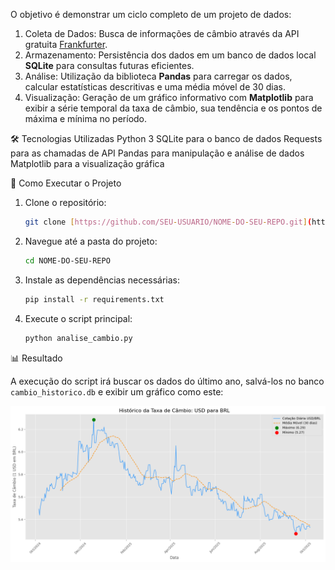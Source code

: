 O objetivo é demonstrar um ciclo completo de um projeto de dados:
1.  Coleta de Dados: Busca de informações de câmbio através da API gratuita [Frankfurter](https://www.frankfurter.app/).
2.  Armazenamento: Persistência dos dados em um banco de dados local **SQLite** para consultas futuras eficientes.
3.  Análise: Utilização da biblioteca **Pandas** para carregar os dados, calcular estatísticas descritivas e uma média móvel de 30 dias.
4.  Visualização: Geração de um gráfico informativo com **Matplotlib** para exibir a série temporal da taxa de câmbio, sua tendência e os pontos de máxima e mínima no período.

 🛠️ Tecnologias Utilizadas
    Python 3
    SQLite para o banco de dados
    Requests para as chamadas de API
    Pandas para manipulação e análise de dados
    Matplotlib para a visualização gráfica

 🚀 Como Executar o Projeto

1. Clone o repositório:
   ```bash
   git clone [https://github.com/SEU-USUARIO/NOME-DO-SEU-REPO.git](https://github.com/SEU-USUARIO/NOME-DO-SEU-REPO.git)
   ```
2. Navegue até a pasta do projeto:
   ```bash
   cd NOME-DO-SEU-REPO
   ```
3. Instale as dependências necessárias:
   ```bash
   pip install -r requirements.txt
   ```
4. Execute o script principal:
   ```bash
   python analise_cambio.py
   ```
   
 📊 Resultado

A execução do script irá buscar os dados do último ano, salvá-los no banco `cambio_historico.db` e exibir um gráfico como este:

![Gráfico demonstrando o histórico da taxa de câmbio: USD para BRL](./grafico.png)

